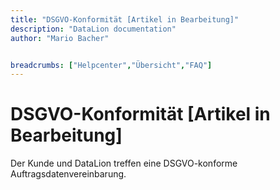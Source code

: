 ```yaml
---
title: "DSGVO-Konformität [Artikel in Bearbeitung]"
description: "DataLion documentation"
author: "Mario Bacher"


breadcrumbs: ["Helpcenter","Übersicht","FAQ"]
---
```


# DSGVO-Konformität [Artikel in Bearbeitung]

Der Kunde und DataLion treffen eine DSGVO-konforme Auftragsdatenvereinbarung.
